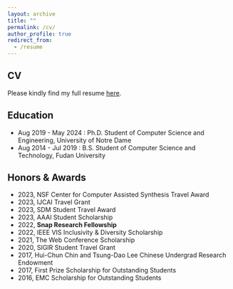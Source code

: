 ```yaml
---
layout: archive
title: ""
permalink: /cv/
author_profile: true
redirect_from:
  - /resume
---
```

<!-- {% include base_path %} -->
## CV
Please kindly find my full resume [here](/files/Zhichun_CV.pdf).

## Education
- Aug 2019 - May 2024 : Ph.D. Student of Computer Science and Engineering, University of Notre Dame
- Aug 2014 - Jul 2019 : B.S. Student of Computer Science and Technology, Fudan University

<!-- # Internships
- Snap Inc., Seattle, WA, US
  + Research Intern from June 2023 to Sept 2023
  + Mentor: Dr. Neil Shah and Dr. Tong Zhao
- Snap Inc., Seattle, WA, US
  + Research Intern from June 2022 to Nov 2022
  + Mentor: Dr. Neil Shah and Dr. Tong Zhao
- University of Notre Dame, Notre Dame, IN, US
  + Research Assistant from April 2018 to Aug 2018
  + Advisor: Prof. Chaoli Wang
- Chinese Academy of Sciences, Beijing, China
  + Research Assistant from Jul 2017 to Sep 2017
  + Advisor: Prof. Lei Shi -->

## Honors & Awards
- 2023, NSF Center for Computer Assisted Synthesis Travel Award
- 2023, IJCAI Travel Grant
- 2023, SDM Student Travel Award
- 2023, AAAI Student Scholarship
- 2022, **Snap Research Fellowship**
- 2022, IEEE VIS Inclusivity \& Diversity Scholarship
- 2021, The Web Conference Scholarship
- 2020, SIGIR Student Travel Grant
- 2017, Hui-Chun Chin and Tsung-Dao Lee Chinese Undergrad Research Endowment
- 2017, First Prize Scholarship for Outstanding Students
- 2016, EMC Scholarship for Outstanding Students 

<!-- # 👓 Professional Services
- **Conference PC/Reviewer:** ICLR 2024, AAAI 2024, SDM 2024, LoG 2023, NeurIPS 2023, AAAI 2023, KDD 2023, IJCAI 2023, KDD 2022, ICDM 2022, IEEE VIS 2021   
- **Journal Reviewer:** TKDE, TKDD, TNNLS, DAMI, IEEE Transactions on Big Data, Digital Discovery, Neurocomputing, etc. -->
